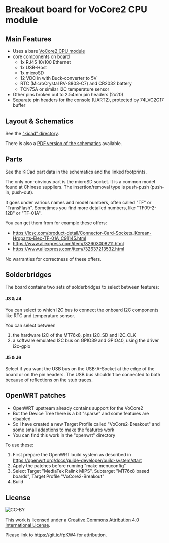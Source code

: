 Breakout board for VoCore2 CPU module
=====================================

Main Features
-------------

- Uses a bare [VoCore2 CPU module](https://vocore.io/v2.html)
- core components on board
  - 1x RJ45 10/100 Ethernet
  - 1x USB-Host
  - 1x microSD
  - 12 VDC in with Buck-converter to 5V
  - RTC (MicroCrystal RV-8803-C7) and CR2032 battery
  - TCN75A or similar I2C temperature sensor
- Other pins broken out to 2.54mm pin headers (2x20)
- Separate pin headers for the console (UART2), protected by 74LVC2G17 buffer

Layout & Schematics
-------------------

See the ["kicad" directory](https://github.com/electroniceel/vocore-breakout/tree/master/kicad).

There is also a [PDF version of the schematics](https://github.com/electroniceel/vocore-breakout/raw/master/schmatics.pdf) available.

Parts
-----

See the KiCad part data in the schematics and the linked footprints.

The only non-obvious part is the microSD socket. It is a common model found at Chinese suppliers.
The insertion/removal type is push-push (push-in, push-out).

It goes under various names and model numbers, often called "TF" or "TransFlash". Sometimes you
find more detailed numbers, like "TF09-2-12B" or "TF-01A".

You can get them from for example these offers:
- https://lcsc.com/product-detail/Connector-Card-Sockets_Korean-Hroparts-Elec-TF-01A_C91145.html
- https://www.aliexpress.com/item//32603008211.html
- https://www.aliexpress.com/item//32637213532.html

No warranties for correctness of these offers.


Solderbridges
-------------

The board contains two sets of solderbridges to select between features:

#### J3 & J4

You can select to which I2C bus to connect the onboard I2C components like RTC and temperature sensor.

You can select between 
1. the hardware I2C of the MT76x8, pins I2C_SD and I2C_CLK
2. a software emulated I2C bus on GPIO39 and GPIO40, using the driver i2c-gpio

#### J5 & J6

Select if you want the USB bus on the USB-A-Socket at the edge of the board or on the pin headers.
The USB bus shouldn't be connected to both because of reflections on the stub traces.

OpenWRT patches
---------------

- OpenWRT upstream already contains support for the VoCore2
- But the Device Tree there is a bit "sparse" and some features are disabled
- So I have created a new Target Profile called "VoCore2-Breakout" and some small adaptions to make the features work
- You can find this work in the "openwrt" directory

To use these:
1. First prepare the OpenWRT build system as described in https://openwrt.org/docs/guide-developer/build-system/start
2. Apply the patches before running "make menuconfig"
3. Select Target "MediaTek Ralink MIPS", Subtarget "MT76x8 based boards", Target Profile "VoCore2-Breakout"
4. Build

License
-------
![CC-BY](https://licensebuttons.net/l/by/4.0/88x31.png)

This work is licensed under a [Creative Commons Attribution 4.0 International License](https://creativecommons.org/licenses/by/4.0/).

Please link to https://git.io/fpKW4 for attribution.
